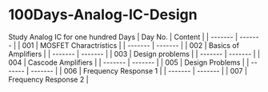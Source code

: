 # 100Days-Analog-IC-Design
Study Analog IC for one hundred Days
| Day No. | Content |
| ------- | ------- |
| 001 | MOSFET Charactristics |
| ------- | ------- |
| 002 | Basics of Amplifiers |
| ------- | ------- |
| 003 | Design problems |
| ------- | ------- |
| 004 | Cascode Amplifiers |
| ------- | ------- |
| 005 | Design Problems |
| ------- | ------- |
| 006 | Frequency Response 1 |
| ------- | ------- |
| 007 | Frequency Response 2 |
